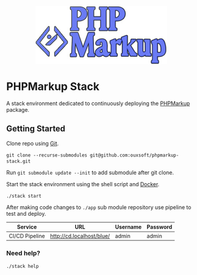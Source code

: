 <p align="center"><img src="https://github.com/Ouxsoft/phpmarkup/raw/master/docs/logo.jpg" width="350"></p>

# PHPMarkup Stack

A stack environment dedicated to continuously deploying the [PHPMarkup](https://github.com/Ouxsoft/phpmarkup) 
package.

## Getting Started

Clone repo using [Git](https://git-scm.com/downloads).
```shell script
git clone --recurse-submodules git@github.com:ouxsoft/phpmarkup-stack.git
```
Run `git submodule update --init` to add submodule after git clone.

Start the stack environment using the shell script and [Docker](https://www.docker.com/products/docker-desktop).
```shell script
./stack start
```

After making code changes to `./app` sub module repository use pipeline to test and deploy.

| Service | URL | Username | Password |
| --- | --- | --- | --- |
| CI/CD Pipeline | http://cd.localhost/blue/ | admin | admin |


### Need help?
```shell script
./stack help
```

